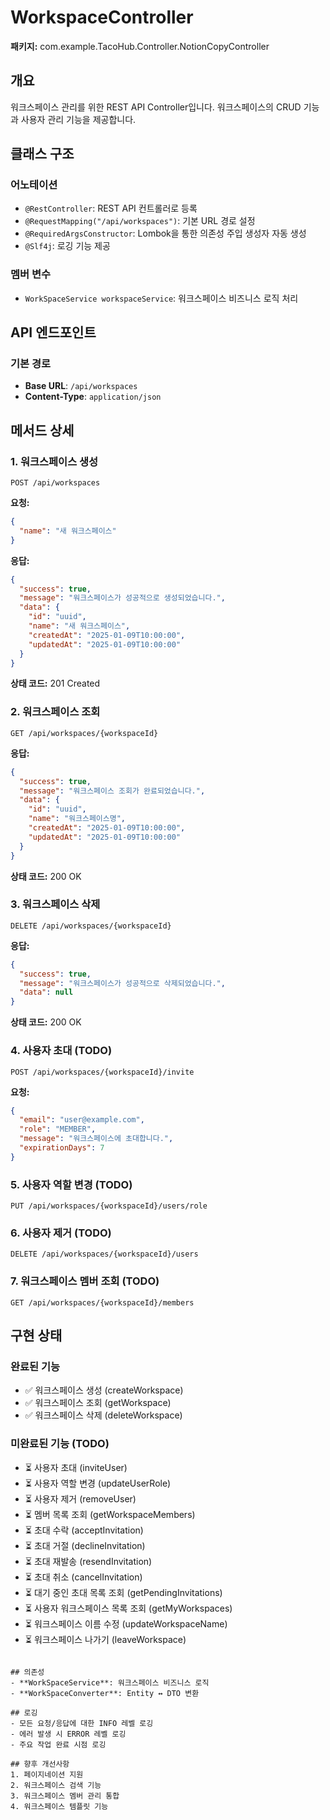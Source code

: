 # WorkspaceController

**패키지:** com.example.TacoHub.Controller.NotionCopyController

## 개요
워크스페이스 관리를 위한 REST API Controller입니다. 워크스페이스의 CRUD 기능과 사용자 관리 기능을 제공합니다.

## 클래스 구조

### 어노테이션
- `@RestController`: REST API 컨트롤러로 등록
- `@RequestMapping("/api/workspaces")`: 기본 URL 경로 설정
- `@RequiredArgsConstructor`: Lombok을 통한 의존성 주입 생성자 자동 생성
- `@Slf4j`: 로깅 기능 제공

### 멤버 변수
- `WorkSpaceService workspaceService`: 워크스페이스 비즈니스 로직 처리

## API 엔드포인트

### 기본 경로
- **Base URL**: `/api/workspaces`
- **Content-Type**: `application/json`

## 메서드 상세

### 1. 워크스페이스 생성
```http
POST /api/workspaces
```

**요청:**
```json
{
  "name": "새 워크스페이스"
}
```

**응답:**
```json
{
  "success": true,
  "message": "워크스페이스가 성공적으로 생성되었습니다.",
  "data": {
    "id": "uuid",
    "name": "새 워크스페이스",
    "createdAt": "2025-01-09T10:00:00",
    "updatedAt": "2025-01-09T10:00:00"
  }
}
```

**상태 코드:** 201 Created

### 2. 워크스페이스 조회
```http
GET /api/workspaces/{workspaceId}
```

**응답:**
```json
{
  "success": true,
  "message": "워크스페이스 조회가 완료되었습니다.",
  "data": {
    "id": "uuid",
    "name": "워크스페이스명",
    "createdAt": "2025-01-09T10:00:00",
    "updatedAt": "2025-01-09T10:00:00"
  }
}
```

**상태 코드:** 200 OK

### 3. 워크스페이스 삭제
```http
DELETE /api/workspaces/{workspaceId}
```

**응답:**
```json
{
  "success": true,
  "message": "워크스페이스가 성공적으로 삭제되었습니다.",
  "data": null
}
```

**상태 코드:** 200 OK

### 4. 사용자 초대 (TODO)
```http
POST /api/workspaces/{workspaceId}/invite
```

**요청:**
```json
{
  "email": "user@example.com",
  "role": "MEMBER",
  "message": "워크스페이스에 초대합니다.",
  "expirationDays": 7
}
```

### 5. 사용자 역할 변경 (TODO)
```http
PUT /api/workspaces/{workspaceId}/users/role
```

### 6. 사용자 제거 (TODO)
```http
DELETE /api/workspaces/{workspaceId}/users
```

### 7. 워크스페이스 멤버 조회 (TODO)
```http
GET /api/workspaces/{workspaceId}/members
```

## 구현 상태

### 완료된 기능
- ✅ 워크스페이스 생성 (createWorkspace)
- ✅ 워크스페이스 조회 (getWorkspace)
- ✅ 워크스페이스 삭제 (deleteWorkspace)

### 미완료된 기능 (TODO)
- ⏳ 사용자 초대 (inviteUser)
- ⏳ 사용자 역할 변경 (updateUserRole)
- ⏳ 사용자 제거 (removeUser)
- ⏳ 멤버 목록 조회 (getWorkspaceMembers)
- ⏳ 초대 수락 (acceptInvitation)
- ⏳ 초대 거절 (declineInvitation)
- ⏳ 초대 재발송 (resendInvitation)
- ⏳ 초대 취소 (cancelInvitation)
- ⏳ 대기 중인 초대 목록 조회 (getPendingInvitations)
- ⏳ 사용자 워크스페이스 목록 조회 (getMyWorkspaces)
- ⏳ 워크스페이스 이름 수정 (updateWorkspaceName)
- ⏳ 워크스페이스 나가기 (leaveWorkspace)



```

## 의존성
- **WorkSpaceService**: 워크스페이스 비즈니스 로직
- **WorkSpaceConverter**: Entity ↔ DTO 변환

## 로깅
- 모든 요청/응답에 대한 INFO 레벨 로깅
- 에러 발생 시 ERROR 레벨 로깅
- 주요 작업 완료 시점 로깅

## 향후 개선사항
1. 페이지네이션 지원
2. 워크스페이스 검색 기능
3. 워크스페이스 멤버 관리 통합
4. 워크스페이스 템플릿 기능
